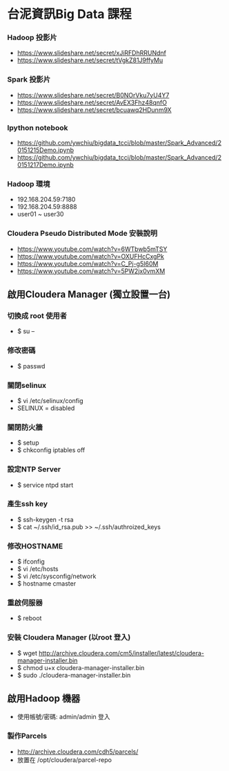 # 台泥資訊Big Data 課程

### Hadoop 投影片
- https://www.slideshare.net/secret/xJiRFDhRRUNdnf
- https://www.slideshare.net/secret/tVgkZ81J9ffyMu

### Spark 投影片
- https://www.slideshare.net/secret/B0NOrVku7yU4Y7
- https://www.slideshare.net/secret/AvEX3Fhz48qnfO
- https://www.slideshare.net/secret/bcuawq2HDunm9X

### Ipython notebook
- https://github.com/ywchiu/bigdata_tcci/blob/master/Spark_Advanced/20151215Demo.ipynb
- https://github.com/ywchiu/bigdata_tcci/blob/master/Spark_Advanced/20151217Demo.ipynb

### Hadoop 環境
- 192.168.204.59:7180
- 192.168.204.59:8888
- user01 ~ user30

### Cloudera Pseudo Distributed Mode 安裝說明
- https://www.youtube.com/watch?v=6WTbwb5mTSY
- https://www.youtube.com/watch?v=OXUFHcCxgPk
- https://www.youtube.com/watch?v=C_Pj-g5I60M
- https://www.youtube.com/watch?v=5PW2jx0vmXM

## 啟用Cloudera Manager (獨立設置一台)

### 切換成 root 使用者
- $ su –

### 修改密碼
- $ passwd


### 關閉selinux
- $ vi /etc/selinux/config
- SELINUX = disabled

### 關閉防火牆
- $ setup
- $ chkconfig iptables off

### 設定NTP Server
- $ service ntpd start

### 產生ssh key
- $ ssh-keygen -t rsa
- $ cat ~/.ssh/id_rsa.pub >> ~/.ssh/authroized_keys

### 修改HOSTNAME
- $ ifconfig
- $ vi /etc/hosts
- $ vi /etc/sysconfig/network
- $ hostname cmaster

### 重啟伺服器
- $ reboot

### 安裝 Cloudera Manager (以root 登入)
- $ wget http://archive.cloudera.com/cm5/installer/latest/cloudera-manager-installer.bin
- $ chmod u+x cloudera-manager-installer.bin
- $ sudo ./cloudera-manager-installer.bin


## 啟用Hadoop 機器

- 使用帳號/密碼: admin/admin 登入

### 製作Parcels

- http://archive.cloudera.com/cdh5/parcels/
- 放置在 /opt/cloudera/parcel-repo



